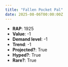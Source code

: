 ```yaml
---
title: "Fallen Pocket Pal"
date: 2025-08-06T00:00:00Z
---
```

- **RAP**: 1925
- **Value**: -1
- **Demand level**: -1
- **Trend**: -1
- **Projected?**: True
- **Hyped?**: True
- **Rare?**: True
